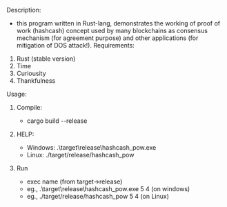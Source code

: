 Description:

- this program written in Rust-lang, demonstrates the working of proof of work (hashcash) concept used by many blockchains as consensus mechanism (for agreement purpose) and other applications (for mitigation of DOS attack!).
  Requirements:

1. Rust (stable version)
2. Time
3. Curiousity
4. Thankfulness

Usage:

1. Compile:
   - cargo build --release
2. HELP:
   - Windows: .\target\release\hashcash_pow.exe
   - Linux: ./target/release/hashcash_pow
3. Run

   - exec name (from target->release) <num of hex zeroes needed in the hash> <num of threads to be spawned>
   - eg., .\target\release\hashcash_pow.exe 5 4 (on windows)
   - eg., ./target/release/hashcash_pow 5 4 (on Linux)
